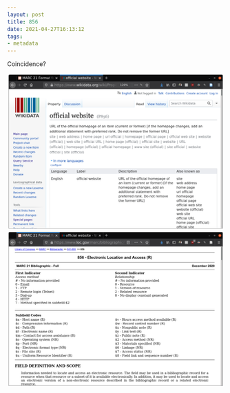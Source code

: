 ```yaml
---
layout: post
title: 856
date: 2021-04-27T16:13:12
tags:
- metadata
---
```



Coincidence? 

<a href="https://www.loc.gov/marc/bibliographic/bd856.html">
  <img class="img-fluid" src="/images/856a.png">
</a>

<br>

<a href="https://www.wikidata.org/wiki/Property:P856">
  <img class="img-fluid" src="/images/856b.png">
</a>

